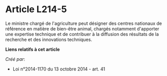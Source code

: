 # Article L214-5

Le ministre chargé de l'agriculture peut désigner des centres nationaux de référence en matière de bien-être animal, chargés
notamment d'apporter une expertise technique et de contribuer à la diffusion des résultats de la recherche et des innovations
techniques.

**Liens relatifs à cet article**

_Créé par_:

  - Loi n°2014-1170 du 13 octobre 2014 - art. 41
